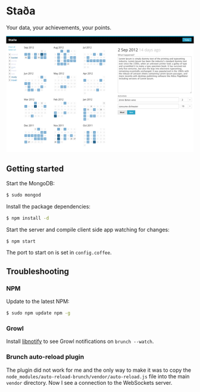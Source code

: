 # Staða

Your data, your achievements, your points.

![image](https://github.com/radekstepan/stada/raw/master/example.png)

## Getting started

Start the MongoDB:

```bash
$ sudo mongod
```

Install the package dependencies:

```bash
$ npm install -d
```

Start the server and compile client side app watching for changes:

```bash
$ npm start
```

The port to start on is set in `config.coffee`.

## Troubleshooting

### NPM

Update to the latest NPM:

```bash
$ sudo npm update npm -g
```

### Growl

Install [libnotify](http://growl.info/extras.php#growlnotify) to see Growl notifications on `brunch --watch`.

### Brunch auto-reload plugin

The plugin did not work for me and the only way to make it was to copy the `node_modules/auto-reload-brunch/vendor/auto-reload.js` file into the main `vendor` directory. Now I see a connection to the WebSockets server.